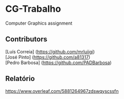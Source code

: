 # CG-Trabalho
Computer Graphics assignment

## Contributors
[Luís Correia] (https://github.com/mrluiigi) <br />
[José Pinto] (https://github.com/a81317) <br />
[Pedro Barbosa] (https://github.com/PADBarbosa) <br />

## Relatório
https://www.overleaf.com/5881264967zdswqyscssfn
